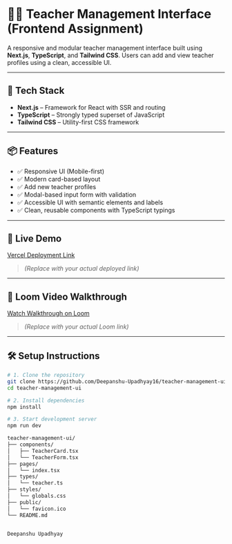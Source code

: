 # 👩‍🏫 Teacher Management Interface (Frontend Assignment)

A responsive and modular teacher management interface built using **Next.js**, **TypeScript**, and **Tailwind CSS**. Users can add and view teacher profiles using a clean, accessible UI.

---

## 🚀 Tech Stack

- **Next.js** – Framework for React with SSR and routing
- **TypeScript** – Strongly typed superset of JavaScript
- **Tailwind CSS** – Utility-first CSS framework

---

## 📦 Features

- ✅ Responsive UI (Mobile-first)
- ✅ Modern card-based layout
- ✅ Add new teacher profiles
- ✅ Modal-based input form with validation
- ✅ Accessible UI with semantic elements and labels
- ✅ Clean, reusable components with TypeScript typings

---

## 🔗 Live Demo

[Vercel Deployment Link](https://your-vercel-link.vercel.app)  
> *(Replace with your actual deployed link)*

---

## 🎥 Loom Video Walkthrough

[Watch Walkthrough on Loom](https://www.loom.com/share/your-video-id)  
> *(Replace with your actual Loom link)*

---

## 🛠 Setup Instructions

```bash
# 1. Clone the repository
git clone https://github.com/Deepanshu-Upadhyay16/teacher-management-ui.git
cd teacher-management-ui

# 2. Install dependencies
npm install

# 3. Start development server
npm run dev

teacher-management-ui/
├── components/
│   ├── TeacherCard.tsx
│   └── TeacherForm.tsx
├── pages/
│   └── index.tsx
├── types/
│   └── teacher.ts
├── styles/
│   └── globals.css
├── public/
│   └── favicon.ico
└── README.md


Deepanshu Upadhyay


